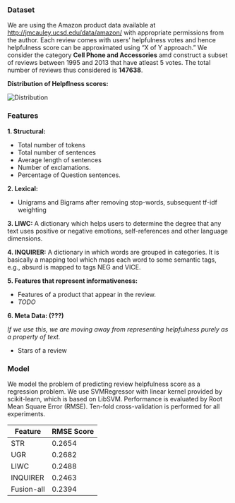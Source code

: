 ### Dataset

We are using the Amazon product data available at http://jmcauley.ucsd.edu/data/amazon/ with appropriate permissions from the author.
Each review comes with users’ helpfulness votes and hence helpfulness score can be approximated using “X of Y approach.”
We consider the category **Cell Phone and Accessories** amd construct a subset of reviews between 1995 and 2013 that have atleast 5 votes.
The total number of reviews thus considered is **147638**.

**Distribution of Helpflness scores:**

![Distribution](https://raw.githubusercontent.com/ankeshanand/masters-thesis/master/graphs/distribution%20of%20helpfulness.png "Distribution of Helpfulness scores")

### Features

**1. Structural:**
* Total number of tokens
* Total number of sentences
* Average length of sentences
* Number of exclamations.
* Percentage of Question sentences.

**2. Lexical:**
* Unigrams and Bigrams after removing stop-words, subsequent tf-idf weighting

**3. LIWC:**  A dictionary which helps users to determine the degree that any text uses positive or negative emotions, self-references
and other language dimensions.

**4. INQUIRER:**  A dictionary in which words are grouped in categories. It is basically a mapping tool which maps each word to some semantic tags, e.g., absurd
is mapped to tags NEG and VICE. 

**5. Features that represent informativeness:** 
* Features of a product that appear in the review.
* *TODO*

**6. Meta Data: (???)** 

*If we use this, we are moving away from representing helpfulness purely as a property of text.*
* Stars of a review

### Model

We model the problem of predicting review helpfulness score as a regression problem. We use SVMRegressor with linear kernel
provided by scikit-learn, which is based on LibSVM. Performance is evaluated by Root Mean Square Error (RMSE).
Ten-fold cross-validation is performed for all experiments.

| Feature       | RMSE Score |
| ------------- | ------------- |
| STR           | 0.2654        |
| UGR           | 0.2682        |
| LIWC          | 0.2488        |
| INQUIRER      | 0.2463        |
| Fusion-all    | 0.2394        |
